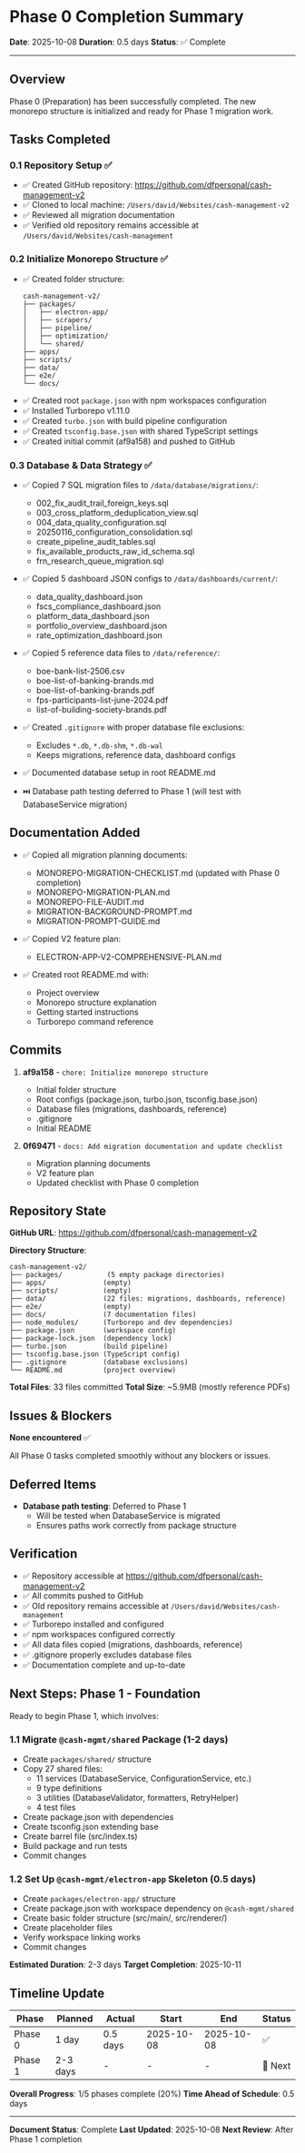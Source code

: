 # Phase 0 Completion Summary

**Date**: 2025-10-08
**Duration**: 0.5 days
**Status**: ✅ Complete

---

## Overview

Phase 0 (Preparation) has been successfully completed. The new monorepo structure is initialized and ready for Phase 1 migration work.

## Tasks Completed

### 0.1 Repository Setup ✅
- ✅ Created GitHub repository: https://github.com/dfpersonal/cash-management-v2
- ✅ Cloned to local machine: `/Users/david/Websites/cash-management-v2`
- ✅ Reviewed all migration documentation
- ✅ Verified old repository remains accessible at `/Users/david/Websites/cash-management`

### 0.2 Initialize Monorepo Structure ✅
- ✅ Created folder structure:
  ```
  cash-management-v2/
  ├── packages/
  │   ├── electron-app/
  │   ├── scrapers/
  │   ├── pipeline/
  │   ├── optimization/
  │   └── shared/
  ├── apps/
  ├── scripts/
  ├── data/
  ├── e2e/
  └── docs/
  ```
- ✅ Created root `package.json` with npm workspaces configuration
- ✅ Installed Turborepo v1.11.0
- ✅ Created `turbo.json` with build pipeline configuration
- ✅ Created `tsconfig.base.json` with shared TypeScript settings
- ✅ Created initial commit (af9a158) and pushed to GitHub

### 0.3 Database & Data Strategy ✅
- ✅ Copied 7 SQL migration files to `/data/database/migrations/`:
  - 002_fix_audit_trail_foreign_keys.sql
  - 003_cross_platform_deduplication_view.sql
  - 004_data_quality_configuration.sql
  - 20250116_configuration_consolidation.sql
  - create_pipeline_audit_tables.sql
  - fix_available_products_raw_id_schema.sql
  - frn_research_queue_migration.sql

- ✅ Copied 5 dashboard JSON configs to `/data/dashboards/current/`:
  - data_quality_dashboard.json
  - fscs_compliance_dashboard.json
  - platform_data_dashboard.json
  - portfolio_overview_dashboard.json
  - rate_optimization_dashboard.json

- ✅ Copied 5 reference data files to `/data/reference/`:
  - boe-bank-list-2506.csv
  - boe-list-of-banking-brands.md
  - boe-list-of-banking-brands.pdf
  - fps-participants-list-june-2024.pdf
  - list-of-building-society-brands.pdf

- ✅ Created `.gitignore` with proper database file exclusions:
  - Excludes `*.db`, `*.db-shm`, `*.db-wal`
  - Keeps migrations, reference data, dashboard configs

- ✅ Documented database setup in root README.md
- ⏭️ Database path testing deferred to Phase 1 (will test with DatabaseService migration)

## Documentation Added

- ✅ Copied all migration planning documents:
  - MONOREPO-MIGRATION-CHECKLIST.md (updated with Phase 0 completion)
  - MONOREPO-MIGRATION-PLAN.md
  - MONOREPO-FILE-AUDIT.md
  - MIGRATION-BACKGROUND-PROMPT.md
  - MIGRATION-PROMPT-GUIDE.md

- ✅ Copied V2 feature plan:
  - ELECTRON-APP-V2-COMPREHENSIVE-PLAN.md

- ✅ Created root README.md with:
  - Project overview
  - Monorepo structure explanation
  - Getting started instructions
  - Turborepo command reference

## Commits

1. **af9a158** - `chore: Initialize monorepo structure`
   - Initial folder structure
   - Root configs (package.json, turbo.json, tsconfig.base.json)
   - Database files (migrations, dashboards, reference)
   - .gitignore
   - Initial README

2. **0f69471** - `docs: Add migration documentation and update checklist`
   - Migration planning documents
   - V2 feature plan
   - Updated checklist with Phase 0 completion

## Repository State

**GitHub URL**: https://github.com/dfpersonal/cash-management-v2

**Directory Structure**:
```
cash-management-v2/
├── packages/           (5 empty package directories)
├── apps/              (empty)
├── scripts/           (empty)
├── data/              (22 files: migrations, dashboards, reference)
├── e2e/               (empty)
├── docs/              (7 documentation files)
├── node_modules/      (Turborepo and dev dependencies)
├── package.json       (workspace config)
├── package-lock.json  (dependency lock)
├── turbo.json         (build pipeline)
├── tsconfig.base.json (TypeScript config)
├── .gitignore         (database exclusions)
└── README.md          (project overview)
```

**Total Files**: 33 files committed
**Total Size**: ~5.9MB (mostly reference PDFs)

## Issues & Blockers

**None encountered** ✅

All Phase 0 tasks completed smoothly without any blockers or issues.

## Deferred Items

- **Database path testing**: Deferred to Phase 1
  - Will be tested when DatabaseService is migrated
  - Ensures paths work correctly from package structure

## Verification

- ✅ Repository accessible at https://github.com/dfpersonal/cash-management-v2
- ✅ All commits pushed to GitHub
- ✅ Old repository remains accessible at `/Users/david/Websites/cash-management`
- ✅ Turborepo installed and configured
- ✅ npm workspaces configured correctly
- ✅ All data files copied (migrations, dashboards, reference)
- ✅ .gitignore properly excludes database files
- ✅ Documentation complete and up-to-date

## Next Steps: Phase 1 - Foundation

Ready to begin Phase 1, which involves:

### 1.1 Migrate `@cash-mgmt/shared` Package (1-2 days)
- Create `packages/shared/` structure
- Copy 27 shared files:
  - 11 services (DatabaseService, ConfigurationService, etc.)
  - 9 type definitions
  - 3 utilities (DatabaseValidator, formatters, RetryHelper)
  - 4 test files
- Create package.json with dependencies
- Create tsconfig.json extending base
- Create barrel file (src/index.ts)
- Build package and run tests
- Commit changes

### 1.2 Set Up `@cash-mgmt/electron-app` Skeleton (0.5 days)
- Create `packages/electron-app/` structure
- Create package.json with workspace dependency on `@cash-mgmt/shared`
- Create basic folder structure (src/main/, src/renderer/)
- Create placeholder files
- Verify workspace linking works
- Commit changes

**Estimated Duration**: 2-3 days
**Target Completion**: 2025-10-11

## Timeline Update

| Phase | Planned | Actual | Start | End | Status |
|-------|---------|--------|-------|-----|--------|
| Phase 0 | 1 day | 0.5 days | 2025-10-08 | 2025-10-08 | ✅ |
| Phase 1 | 2-3 days | - | - | - | 🔵 Next |

**Overall Progress**: 1/5 phases complete (20%)
**Time Ahead of Schedule**: 0.5 days

---

**Document Status**: Complete
**Last Updated**: 2025-10-08
**Next Review**: After Phase 1 completion
